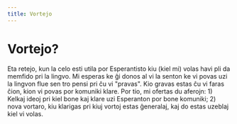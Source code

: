 ```yaml
---
title: Vortejo
---
```


# Vortejo?

Eta retejo, kun la celo esti utila por Esperantisto kiu (kiel mi) volas havi pli da memfido pri la lingvo. Mi esperas ke ĝi donos al vi la senton ke vi povas uzi la lingvon flue sen tro pensi pri ĉu vi "pravas". Kio gravas estas ĉu vi faras ĉion, kion vi povas por komuniki klare. Por tio, mi ofertas du aferojn: 1) Kelkaj ideoj pri kiel bone kaj klare uzi Esperanton por bone komuniki; 2) nova vortaro, kiu klarigas pri kiuj vortoj estas ĝeneralaj, kaj do estas uzeblaj kiel vi volas.
